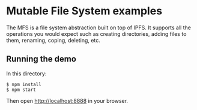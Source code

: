 # Mutable File System examples

The MFS is a file system abstraction built on top of IPFS.  It supports all the operations you would expect such as creating directories, adding files to them, renaming, coping, deleting, etc.

## Running the demo

In this directory:

```
$ npm install
$ npm start
```

Then open [http://localhost:8888](http://localhost:8888) in your browser.
